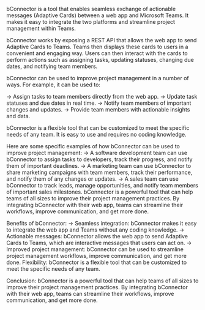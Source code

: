 bConnector is a tool that enables seamless exchange of actionable messages (Adaptive Cards) between a web app and Microsoft Teams. It makes it easy to integrate the two platforms and streamline project management within Teams.

bConnector works by exposing a REST API that allows the web app to send Adaptive Cards to Teams. Teams then displays these cards to users in a convenient and engaging way. Users can then interact with the cards to perform actions such as assigning tasks, updating statuses, changing due dates, and notifying team members.

bConnector can be used to improve project management in a number of ways. For example, it can be used to:

-> Assign tasks to team members directly from the web app.
-> Update task statuses and due dates in real time.
-> Notify team members of important changes and updates.
-> Provide team members with actionable insights and data.

bConnector is a flexible tool that can be customized to meet the specific needs of any team. It is easy to use and requires no coding knowledge.

Here are some specific examples of how bConnector can be used to improve project management:
-> A software development team can use bConnector to assign tasks to developers, track their progress, and notify them of important deadlines.
-> A marketing team can use bConnector to share marketing campaigns with team members, track their performance, and notify them of any changes or updates.
-> A sales team can use bConnector to track leads, manage opportunities, and notify team members of important sales milestones.
bConnector is a powerful tool that can help teams of all sizes to improve their project management practices. By integrating bConnector with their web app, teams can streamline their workflows, improve communication, and get more done.

Benefits of bConnector:
-> Seamless integration: bConnector makes it easy to integrate the web app and Teams without any coding knowledge.
-> Actionable messages: bConnector allows the web app to send Adaptive Cards to Teams, which are interactive messages that users can act on.
-> Improved project management: bConnector can be used to streamline project management workflows, improve communication, and get more done.
Flexibility: bConnector is a flexible tool that can be customized to meet the specific needs of any team.

Conclusion:
bConnector is a powerful tool that can help teams of all sizes to improve their project management practices. By integrating bConnector with their web app, teams can streamline their workflows, improve communication, and get more done.
